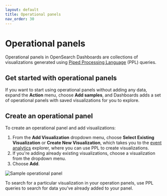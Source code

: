 ```yaml
---
layout: default
title: Operational panels
nav_order: 30
---
```


# Operational panels

Operational panels in OpenSearch Dashboards are collections of visualizations generated using [Piped Processing Language]({{site.url}}{{site.baseurl}}/observability-plugin/ppl/index) (PPL) queries.

## Get started with operational panels

If you want to start using operational panels without adding any data, expand the **Action** menu, choose **Add samples**, and Dashboards adds a set of operational panels with saved visualizations for you to explore.

## Create an operational panel

To create an operational panel and add visualizations:

1. From the **Add Visualization** dropdown menu, choose **Select Existing Visualization** or **Create New Visualization**, which takes you to the [event analytics]({{site.url}}{{site.baseurl}}/observability-plugin/event-analytics) explorer, where you can use PPL to create visualizations.
1. If you're adding already existing visualizations, choose a visualization from the dropdown menu.
1. Choose **Add**.

![Sample operational panel]({{site.url}}{{site.baseurl}}/images/operational-panel.png)

To search for a particular visualization in your operation panels, use PPL queries to search for data you've already added to your panel.
